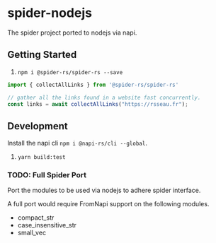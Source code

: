 # spider-nodejs

The spider project ported to nodejs via napi.

## Getting Started

1. `npm i @spider-rs/spider-rs --save`

```ts
import { collectAllLinks } from '@spider-rs/spider-rs'

// gather all the links found in a website fast concurrently.
const links = await collectAllLinks("https://rsseau.fr");
```

## Development

Install the napi cli `npm i @napi-rs/cli --global`.

1. `yarn build:test`

### TODO: Full Spider Port

Port the modules to be used via nodejs to adhere spider interface.

A full port would require FromNapi support on the following modules.

- compact_str
- case_insensitive_str
- small_vec